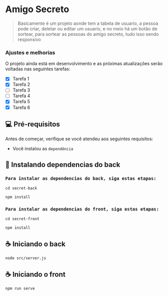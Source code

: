 # Amigo Secreto


> Basicamente é um projeto aonde tem a tabela de usuario, a pessoa pode criar, deletar ou editar um usuario, e no meio há um botão de sortear, para sortear as pessoas do amigo secreto, tudo isso sendo responsivo

### Ajustes e melhorias

O projeto ainda está em desenvolvimento e as próximas atualizações serão voltadas nas seguintes tarefas:

- [x] Tarefa 1
- [x] Tarefa 2
- [ ] Tarefa 3
- [ ] Tarefa 4
- [x] Tarefa 5
- [x] Tarefa 6

## 💻 Pré-requisitos

Antes de começar, verifique se você atendeu aos seguintes requisitos:

* Você instalou as `dependência`

## 🚀 Instalando dependencias do back

### ```Para instalar as dependencias do back, siga estas etapas:```

```
cd secret-back
```
```
npm install
```

### ```Para instalar as dependencias do front, siga estas etapas:```

```
cd secret-front
```
```
npm install
```

## ☕ Iniciando o back

```
node src/server.js
```

## ☕ Iniciando o front
```
npm run serve
```

